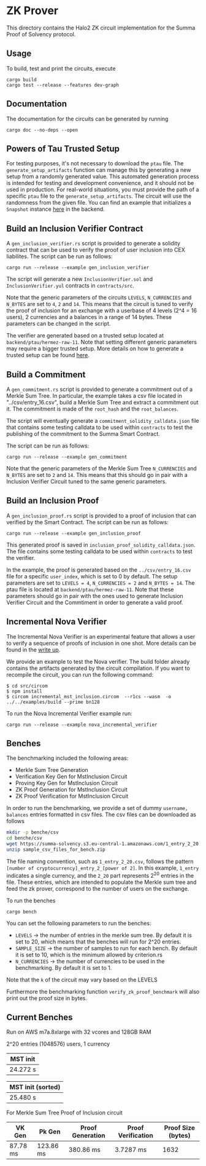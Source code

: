 # ZK Prover

This directory contains the Halo2 ZK circuit implementation for the Summa Proof of Solvency protocol.

## Usage

To build, test and print the circuits, execute

```
cargo build
cargo test --release --features dev-graph
```

## Documentation

The documentation for the circuits can be generated by running

```
cargo doc --no-deps --open
```

## Powers of Tau Trusted Setup

For testing purposes, it's not necessary to download the `ptau` file. The `generate_setup_artifacts` function can manage this by generating a new setup from a randomly generated value. This automated generation process is intended for testing and development convenience, and it should not be used in production.
For real-world situations, you must provide the path of a specific `ptau` file to the `generate_setup_artifacts`. The circuit will use the randomness from the given file. You can find an example that initializes a `Snapshot` instance [here](https://github.com/summa-dev/summa-solvency/blob/11d4fce5d18f6175804aa792fc9fc5ac27bf5c00/backend/src/apis/snapshot.rs#L115-L116) in the backend.

## Build an Inclusion Verifier Contract

A `gen_inclusion_verifier.rs` script is provided to generate a solidity contract that can be used to verify the proof of user inclusion into CEX liabilites. The script can be run as follows:

```
cargo run --release --example gen_inclusion_verifier
```

The script will generate a new `InclusionVerifier.sol` and `InclusionVerifier.yul` contracts in `contracts/src`.

Note that the generic parameters of the circuits `LEVELS`, `N_CURRENCIES` and `N_BYTES` are set to `4`, `2` and `14`. This means that the circuit is tuned to verify the proof of inclusion for an exchange with a userbase of 4 levels (2^4 = 16 users), 2 currencies and a balances in a range of 14 bytes. These parameters can be changed in the script.

The verifier are generated based on a trusted setup located at `backend/ptau/hermez-raw-11`. Note that setting different generic parameters may require a bigger trusted setup. More details on how to generate a trusted setup can be found [here](https://summa.gitbook.io/summa-book/backend/summa-solvency#3.-generate-verifier-contract).

## Build a Commitment

A `gen_commitment.rs` script is provided to generate a commitment out of a Merkle Sum Tree. In particular, the example takes a csv file located in "../csv/entry_16.csv", build a Merkle Sum Tree and extract a commitment out it. The commitment is made of the `root_hash` and the `root_balances`. 

The script will eventually generate a `commitment_solidity_calldata.json` file that contains some testing calldata to be used within `contracts` to test the publishing of the commitment to the Summa Smart Contract.

The script can be run as follows:

```
cargo run --release --example gen_commitment
```

Note that the generic parameters of the Merkle Sum Tree `N_CURRENCIES` and `N_BYTES` are set to `2` and `14`. This means that this should go in pair with a Inclusion Verifier Circuit tuned to the same generic parameters.

## Build an Inclusion Proof

A `gen_inclusion_proof.rs` script is provided to a proof of inclusion that can verified by the Smart Contract. The script can be run as follows:

```
cargo run --release --example gen_inclusion_proof
```

This generated proof is saved in `inclusion_proof_solidity_calldata.json`. The file contains some testing calldata to be used within `contracts` to test the verifier. 

In the example, the proof is generated based on the `../csv/entry_16.csv` file for a specific `user_index`, which is set to 0 by default. The setup parameters are set to `LEVELS = 4`, `N_CURRENCIES = 2` and `N_BYTES = 14`. The ptau file is located at `backend/ptau/hermez-raw-11`. Note that these parameters should go in pair with the ones used to generate Inclusion Verifier Circuit and the Commtiment in order to generate a valid proof.

## Incremental Nova Verifier 

The Incremental Nova Verifier is an experimental feature that allows a user to verify a sequence of proofs of inclusion in one shot. More details can be found in the [write up](https://hackmd.io/@summa/HkGMF4Ovn).

We provide an example to test the Nova verifier. The build folder already contains the artifacts generated by the circuit compilation. If you want to recompile the circuit, you can run the following command:

```
$ cd src/circom
$ npm install
$ circom incremental_mst_inclusion.circom  --r1cs --wasm  -o ../../examples/build --prime bn128
```

To run the Nova Incremental Verifier example run:

```
cargo run --release --example nova_incremental_verifier
```

## Benches

The benchmarking included the following areas:

- Merkle Sum Tree Generation
- Verification Key Gen for MstInclusion Circuit
- Proving Key Gen for MstInclusion Circuit
- ZK Proof Generation for MstInclusion Circuit
- ZK Proof Verification for MstInclusion Circuit

In order to run the benchmarking, we provide a set of dummy `username, balances` entries formatted in csv files. The csv files can be downloaded as follows

```bash
mkdir -p benche/csv
cd benche/csv
wget https://summa-solvency.s3.eu-central-1.amazonaws.com/1_entry_2_20.zip
unzip sample_csv_files_for_bench.zip
```

The file naming convention, such as `1_entry_2_20.csv`, follows the pattern `[number of cryptocurrency]_entry_2_[power of 2]`. In this example, `1_entry` indicates a single currency, and the `2_20` part represents $2^{20}$ entries in the file. These entries, which are intended to populate the Merkle sum tree and feed the zk prover, correspond to the number of users on the exchange.

To run the benches

`cargo bench`

You can set the following parameters to run the benches:

- `LEVELS` -> the number of entries in the merkle sum tree. By default it is set to 20, which means that the benches will run for 2^20 entries.
- `SAMPLE_SIZE` -> the number of samples to run for each bench. By default it is set to 10, which is the minimum allowed by criterion.rs
- `N_CURRENCIES` -> the number of currencies to be used in the benchmarking. By default it is set to 1.

Note that the `k` of the circuit may vary based on the LEVELS

Furthermore the benchmarking function `verify_zk_proof_benchmark` will also print out the proof size in bytes.

## Current Benches

Run on AWS m7a.8xlarge with 32 vcores and 128GB RAM

2^20 entries (1048576) users, 1 currency

| MST init              |
| --------              |
| 24.272 s              |

| MST init (sorted)     |
| --------              |
| 25.480 s              |

For Merkle Sum Tree Proof of Inclusion circuit

| VK Gen             | Pk Gen              | Proof Generation    | Proof Verification  | Proof Size (bytes) |
| ------------------ | ------------------- | ------------------- | ------------------- | ------------------ |
| 87.78 ms           | 123.86 ms           | 380.86 ms           | 3.7287 ms           | 1632               |
